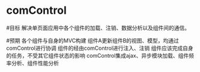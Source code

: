 # comControl
#目标
    解决单页面应用中各个组件的加载、注销、数据分析以及组件间的通信。

#预期
    各个组件与自身的MVC构建
    组件A更新组件B的视图、模型，均通过comControl进行协调
    组件的经由comControl进行注入、注销
    组件应该完成自身的任务，不受其它组件状态的影响
    comControl集成ajax、异步模块加载、组件频率分析、组件性能分析
